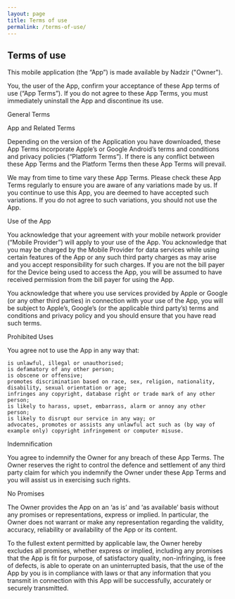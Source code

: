 ```yaml
---
layout: page
title: Terms of use
permalink: /terms-of-use/
---
```


## Terms of use

This mobile application (the “App”) is made available by Nadzir ("Owner").

You, the user of the App, confirm your acceptance of these App terms of use (“App Terms”). If you do not agree to these App Terms, you must immediately uninstall the App and discontinue its use.

General Terms 

App and Related Terms                                

Depending on the version of the Application you have downloaded, these App Terms incorporate Apple’s or Google Android’s terms and conditions and privacy policies (“Platform Terms”). If there is any conflict between these App Terms and the Platform Terms then these App Terms will prevail.

We may from time to time vary these App Terms. Please check these App Terms regularly to ensure you are aware of any variations made by us. If you continue to use this App, you are deemed to have accepted such variations. If you do not agree to such variations, you should not use the App.

Use of the App

You acknowledge that your agreement with your mobile network provider (“Mobile Provider”) will apply to your use of the App. You acknowledge that you may be charged by the Mobile Provider for data services while using certain features of the App or any such third party charges as may arise and you accept responsibility for such charges. If you are not the bill payer for the Device being used to access the App, you will be assumed to have received permission from the bill payer for using the App.

You acknowledge that where you use services provided by Apple or Google (or any other third parties) in connection with your use of the App, you will be subject to Apple’s, Google’s (or the applicable third party’s) terms and conditions and privacy policy and you should ensure that you have read such terms.

Prohibited Uses

You agree not to use the App in any way that:

    is unlawful, illegal or unauthorised;
    is defamatory of any other person;
    is obscene or offensive;
    promotes discrimination based on race, sex, religion, nationality, disability, sexual orientation or age;
    infringes any copyright, database right or trade mark of any other person;
    is likely to harass, upset, embarrass, alarm or annoy any other person;
    is likely to disrupt our service in any way; or
    advocates, promotes or assists any unlawful act such as (by way of example only) copyright infringement or computer misuse.

Indemnification

You agree to indemnify the Owner for any breach of these App Terms. The Owner reserves the right to control the defence and settlement of any third party claim for which you indemnify the Owner under these App Terms and you will assist us in exercising such rights.

No Promises

The Owner provides the App on an ‘as is’ and ‘as available’ basis without any promises or representations, express or implied. In particular, the Owner does not warrant or make any representation regarding the validity, accuracy, reliability or availability of the App or its content. 

To the fullest extent permitted by applicable law, the Owner hereby excludes all promises, whether express or implied, including any promises that the App is fit for purpose, of satisfactory quality, non-infringing, is free of defects, is able to operate on an uninterrupted basis, that the use of the App by you is in compliance with laws or that any information that you transmit in connection with this App will be successfully, accurately or securely transmitted.
